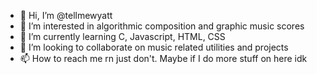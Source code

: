 - 👋 Hi, I’m @tellmewyatt
- 👀 I’m interested in algorithmic composition and graphic music scores
- 🌱 I’m currently learning C, Javascript, HTML, CSS
- 💞️ I’m looking to collaborate on music related utilities and projects
- 📫 How to reach me rn just don't. Maybe if I do more stuff on here idk

<!---
tellmewyatt/tellmewyatt is a ✨ special ✨ repository because its `README.md` (this file) appears on your GitHub profile.
You can click the Preview link to take a look at your changes.
--->
